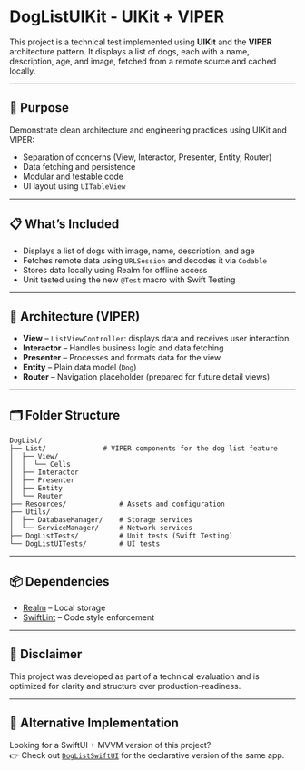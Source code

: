 
# DogListUIKit - UIKit + VIPER

This project is a technical test implemented using **UIKit** and the **VIPER** architecture pattern. It displays a list of dogs, each with a name, description, age, and image, fetched from a remote source and cached locally.

---

## 🎯 Purpose

Demonstrate clean architecture and engineering practices using UIKit and VIPER:

- Separation of concerns (View, Interactor, Presenter, Entity, Router)
- Data fetching and persistence
- Modular and testable code
- UI layout using `UITableView`

---

## 📋 What’s Included

- Displays a list of dogs with image, name, description, and age
- Fetches remote data using `URLSession` and decodes it via `Codable`
- Stores data locally using Realm for offline access
- Unit tested using the new `@Test` macro with Swift Testing

---

## 🧱 Architecture (VIPER)

- **View** – `ListViewController`: displays data and receives user interaction
- **Interactor** – Handles business logic and data fetching
- **Presenter** – Processes and formats data for the view
- **Entity** – Plain data model (`Dog`)
- **Router** – Navigation placeholder (prepared for future detail views)

---
## 🗂 Folder Structure

```plaintext
DogList/
├── List/              # VIPER components for the dog list feature
│  ├── View/
│  │  └── Cells
│  ├── Interactor
│  ├── Presenter
│  ├── Entity
│  └── Router
├── Resources/             # Assets and configuration
├── Utils/  
│  ├── DatabaseManager/    # Storage services
│  └── ServiceManager/     # Network services
├── DogListTests/          # Unit tests (Swift Testing)
└── DogListUITests/        # UI tests
```

---

## 📦 Dependencies

- [Realm](https://realm.io/) – Local storage
- [SwiftLint](https://github.com/SimplyDanny/SwiftLintPlugins) – Code style enforcement

---

## 🧪 Disclaimer

This project was developed as part of a technical evaluation and is optimized for clarity and structure over production-readiness.

---

## 🔁 Alternative Implementation

Looking for a SwiftUI + MVVM version of this project?  
👉 Check out [`DogListSwiftUI`](../DogListUI) for the declarative version of the same app.
